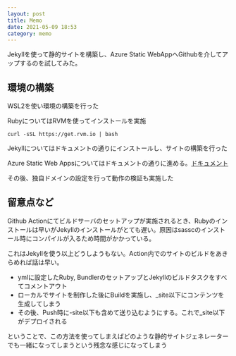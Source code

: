 ```yaml
---
layout: post
title: Memo
date: 2021-05-09 18:53
category: memo
---
```


Jekyllを使って静的サイトを構築し、Azure Static WebAppへGithubを介してアップするのを試してみた。
 
## 環境の構築

WSL2を使い環境の構築を行った

RubyについてはRVMを使ってインストールを実施
~~~
curl -sSL https://get.rvm.io | bash
~~~

Jekyllについてはドキュメントの通りにインストールし、サイトの構築を行った

Azure Static Web Appsについてはドキュメントの通りに進める。[ドキュメント](https://docs.microsoft.com/ja-jp/azure/static-web-apps/publish-jekyll)

その後、独自ドメインの設定を行って動作の検証も実施した

## 留意点など

Github Actionにてビルドサーバのセットアップが実施されるとき、Rubyのインストールは早いがJekyllのインストールがとても遅い。原因はsasscのインストール時にコンパイルが入るため時間がかかっている。

これはJekyllを使う以上どうしようもない。Action内でのサイトのビルドをあきらめれば話は早い。
- ymlに設定したRuby, BundlerのセットアップとJekyllのビルドタスクをすべてコメントアウト
- ローカルでサイトを制作した後にBuildを実施し、_site以下にコンテンツを生成してしまう
- その後、Push時に-site以下も含めて送り込むようにする。これで_site以下がデプロイされる

ということで、この方法を使ってしまえばどのような静的サイトジェネレーターでも一緒になってしまうという残念な感じになってしまう
